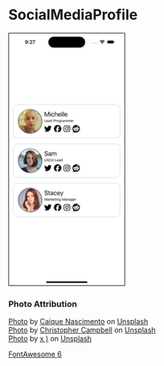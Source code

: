 #  SocialMediaProfile

<picture>
<img src="screenshot.jpg" height="500px" style="border: solid 1px black">
</picture>

### Photo Attribution
[Photo](https://unsplash.com/photos/woman-in-beige-see-through-top-3ujVzg9i2EI) by [Caique Nascimento](https://unsplash.com/@caiquethecreator?utm_content=creditCopyText&utm_medium=referral&utm_source=unsplash) on [Unsplash](https://unsplash.com/photos/woman-in-beige-see-through-top-3ujVzg9i2EI?utm_content=creditCopyText&utm_medium=referral&utm_source=unsplash)   
[Photo](https://unsplash.com/photos/shallow-focus-photography-of-woman-outdoor-during-day-rDEOVtE7vOs) by [Christopher Campbell](https://unsplash.com/@chrisjoelcampbell?utm_content=creditCopyText&utm_medium=referral&utm_source=unsplash) on [Unsplash](https://unsplash.com/photos/shallow-focus-photography-of-woman-outdoor-during-day-rDEOVtE7vOs?utm_content=creditCopyText&utm_medium=referral&utm_source=unsplash)   
[Photo](https://unsplash.com/photos/woman-with-her-hand-on-cheek-sLGYaQ_stMM) by [x )](https://unsplash.com/@speckfechta?utm_content=creditCopyText&utm_medium=referral&utm_source=unsplash) on [Unsplash](https://unsplash.com/photos/woman-with-her-hand-on-cheek-sLGYaQ_stMM?utm_content=creditCopyText&utm_medium=referral&utm_source=unsplash)   

[FontAwesome 6](https://fontawesome.com)
  
